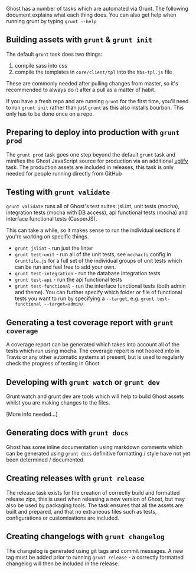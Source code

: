 Ghost has a number of tasks which are automated via Grunt. The following document explains what each thing does. You can also get help when running grunt by typing `grunt --help`

## Building assets with `grunt` & `grunt init`

The default `grunt` task does two things: 
1. compile sass into css
2. compile the templates in `core/client/tpl` into the `hbs-tpl.js` file

These are commonly needed after pulling changes from master, so it's recommended to always do it after a pull as a matter of habit.

If you have a fresh repo and are running `grunt` for the first time, you'll need to run `grunt init` rather than just `grunt` as this also installs bourbon. This only has to be done once on a repo.

## Preparing to deploy into production with `grunt prod`

The `grunt prod` task goes one step beyond the default `grunt` task and minifies the Ghost JavaScript source for production via an additional [uglify](https://github.com/mishoo/UglifyJS2) task. The production assets are included in releases, this task is only needed for people running directly from GitHub 

## Testing with `grunt validate`

`grunt validate` runs all of Ghost's test suites: jsLint, unit tests (mocha), integration tests (mocha with DB access), api functional tests (mocha) and interface functional tests (CasperJS).

This can take a while, so it makes sense to run the individual sections if you're working on specific things.

- `grunt jslint` - run just the linter
- `grunt test-unit` - run all of the unit tests, see `mochacli` config in `Gruntfile.js` for a full set of the individual groups of unit tests which can be run and feel free to add your own.
- `grunt test-integration` - run the database integration tests
- `grunt test-api` - run the api functional tests
- `grunt test-functional` - run the interface functional tests (both admin and theme). You can further specify which folder or file of functional tests you want to run by specifying a `--target`, e.g. `grunt test-functional --target=admin/`

## Generating a test coverage report with `grunt coverage`

A coverage report can be generated which takes into account all of the tests which run using mocha. The coverage report is not hooked into in Travis or any other automatic systems at present, but is used to regularly check the progress of testing in Ghost.

## Developing with `grunt watch` or `grunt dev`

Grunt watch and grunt dev are tools which will help to build Ghost assets whilst you are making changes to the files.

[More info needed...]

## Generating docs with `grunt docs`

Ghost has some inline documentation using markdown comments which can be generated using `grunt docs` definitive formatting / style have not yet been determined / documented.

## Creating releases with `grunt release`

The release task exists for the creation of correctly build and formatted release zips, this is used when releasing a new version of Ghost, but may also be used by packaging tools. The task ensures that all the assets are built and prepared, and that no extraneous files such as tests, configurations or customisations are included.

## Creating changelogs with `grunt changelog`

The changelog is generated using git tags and commit messages. A new tag must be added prior to running `grunt release` - a correctly formatted changelog will then be included in the release.